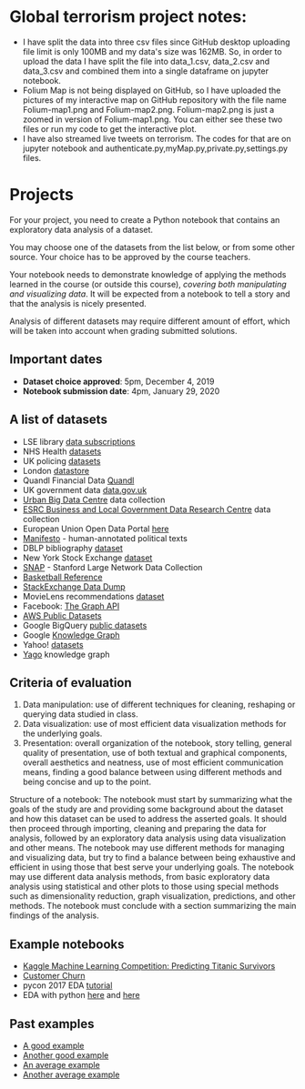 # Global terrorism project notes:
* I have split the data into three csv files since GitHub desktop uploading file limit is only 100MB and my data's size was 162MB. So, in order to upload the data I have split the file into data_1.csv, data_2.csv and data_3.csv and combined them into a single dataframe on jupyter notebook. 
* Folium Map is not being displayed on GitHub, so I have uploaded the pictures of my interactive map on GitHub repository with the file name Folium-map1.png and Folium-map2.png. Folium-map2.png is just a zoomed in version of Folium-map1.png. You can either see these two files or run my code to get the interactive plot.
* I have also streamed live tweets on terrorism. The codes for that are on jupyter notebook and  authenticate.py,myMap.py,private.py,settings.py files.

# Projects
 
For your project, you need to create a Python notebook that contains an exploratory data analysis of a dataset.
 
You may choose one of the datasets from the list below, or from some other source. Your choice has to be approved by the course teachers.
 
Your notebook needs to demonstrate knowledge of applying the methods learned in the course (or outside this course), *covering both manipulating and visualizing data*. It will be expected from a notebook to tell a story and that the analysis is nicely presented.
 
Analysis of different datasets may require different amount of effort, which will be taken into account when grading submitted solutions. 
 
## Important dates

* **Dataset choice approved**: 5pm, December 4, 2019
* **Notebook submission date**: 4pm, January 29, 2020
 
## A list of datasets
 
* LSE library [data subscriptions](https://rl.talis.com/3/lse/lists/B54B4E2B-83C2-9876-BB1E-7E5EB35EB63A.html)
* NHS Health [datasets](http://content.digital.nhs.uk/home)
* UK policing [datasets](https://data.police.uk/data/)
* London [datastore](https://data.london.gov.uk/)
* Quandl Financial Data [Quandl](https://www.quandl.com/)
* UK government data [data.gov.uk](https://data.gov.uk/)
* [Urban Big Data Centre](http://ubdc.ac.uk/) data collection
* [ESRC Business and Local Government Data Research Centre](http://www.blgdataresearch.org/) data collection
* European Union Open Data Portal [here](http://open-data.europa.eu/en/data/)
* [Manifesto](https://manifesto-project.wzb.eu/) - human-annotated political texts
* DBLP bibliography [dataset](http://dblp.uni-trier.de/xml/)
* New York Stock Exchange [dataset](https://www.kaggle.com/dgawlik/nyse)
* [SNAP](https://snap.stanford.edu/data/index.html) - Stanford Large Network Data Collection
* [Basketball Reference](https://www.basketball-reference.com/)
* [StackExchange Data Dump](https://archive.org/details/stackexchange)
* MovieLens recommendations [dataset](https://grouplens.org/datasets/movielens/)
* Facebook: [The Graph API](https://developers.facebook.com/docs/graph-api)
* [AWS Public Datasets](https://aws.amazon.com/public-datasets/)
* Google BigQuery [public datasets](https://cloud.google.com/bigquery/public-data/)
* Google [Knowledge Graph](https://developers.google.com/knowledge-graph/)
* Yahoo! [datasets](https://webscope.sandbox.yahoo.com/)
* [Yago]( https://www.mpi-inf.mpg.de/departments/databases-and-information-systems/research/yago-naga/yago/#c10444) knowledge graph

## Criteria of evaluation

1. Data manipulation: use of different techniques for cleaning, reshaping or querying data studied in class.  
2. Data visualization: use of most efficient data visualization methods for the underlying goals. 
3. Presentation: overall organization of the notebook, story telling, general quality of presentation, use of both textual and graphical components, overall aesthetics and neatness, use of most efficient communication means, finding a good balance between using different methods and being concise and up to the point.

Structure of a notebook: The notebook must start by summarizing what the goals of the study are and providing some background about the dataset and how this dataset can be used to address the asserted goals. It should then proceed through importing, cleaning and preparing the data for analysis, followed by an exploratory data analysis using data visualization and other means. The notebook may use different methods for managing and visualizing data, but try to find a balance between being exhaustive and efficient in using those that best serve your underlying goals. The notebook may use different data analysis methods, from basic exploratory data analysis using statistical and other plots to those using special methods such as dimensionality reduction, graph visualization, predictions, and other methods. The notebook must conclude with a section summarizing the main findings of the analysis.

## Example notebooks

* [Kaggle Machine Learning Competition: Predicting Titanic Survivors](http://nbviewer.jupyter.org/github/donnemartin/data-science-ipython-notebooks/blob/master/kaggle/titanic.ipynb)
* [Customer Churn](http://nbviewer.jupyter.org/github/donnemartin/data-science-ipython-notebooks/blob/master/analyses/churn.ipynb)
* pycon 2017 EDA [tutorial](https://github.com/cmawer/pycon-2017-eda-tutorial)
* EDA with python [here](https://www.kaggle.com/shauryashubham/exploratory-data-analysis-with-python) and [here](https://www.kaggle.com/ekami66/detailed-exploratory-data-analysis-with-python)

## Past examples
* [A good example](https://github.com/lse-st445/lectures2019/blob/master/FinalProject/Examples/Good%20example/GoodExample.ipynb) 
* [Another good example](https://github.com/lse-st445/lectures2019/blob/master/FinalProject/Examples/Another%20good%20example/project.ipynb)
* [An average example](https://github.com/lse-st445/lectures2019/blob/master/FinalProject/Examples/Average%20example/AverageExample.ipynb)
* [Another average example](https://github.com/lse-st445/lectures2019/blob/master/FinalProject/Examples/Another%20average%20example/final_project.ipynb)

